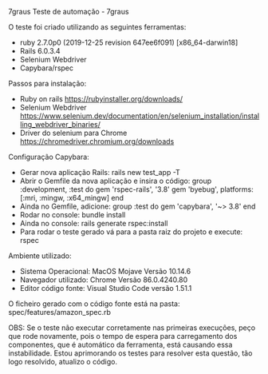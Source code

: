 7graus
Teste de automação - 7graus

O teste foi criado utilizando as seguintes ferramentas:

- ruby 2.7.0p0 (2019-12-25 revision 647ee6f091) [x86_64-darwin18]
- Rails 6.0.3.4
- Selenium Webdriver
- Capybara/rspec

Passos para instalação:
- Ruby on rails https://rubyinstaller.org/downloads/
- Selenium Webdriver https://www.selenium.dev/documentation/en/selenium_installation/installing_webdriver_binaries/
- Driver do selenium para Chrome https://chromedriver.chromium.org/downloads

Configuração Capybara:
- Gerar nova aplicação Rails: rails new test_app -T
- Abrir o Gemfile da nova aplicação e insira o código: group :development, :test do gem 'rspec-rails', '3.8' gem 'byebug', platforms: [:mri, :mingw, :x64_mingw] end
- Ainda no Gemfile, adicione: group :test do gem 'capybara', '~> 3.8' end
- Rodar no console: bundle install
- Ainda no console: rails generate rspec:install
- Para rodar o teste gerado vá para a pasta raiz do projeto e execute: rspec

Ambiente utilizado:
- Sistema Operacional: MacOS Mojave Versão 10.14.6
- Navegador utilizado: Chrome Versão 86.0.4240.80
- Editor código fonte: Visual Studio Code versão 1.51.1

O ficheiro gerado com o código fonte está na pasta: spec/features/amazon_spec.rb

OBS: Se o teste não executar corretamente nas primeiras execuções, peço que rode novamente, pois o tempo de espera para carregamento dos componentes, que é automático da ferramenta, está causando essa instabilidade. Estou aprimorando os testes para resolver esta questão, tão logo resolvido, atualizo o código.
